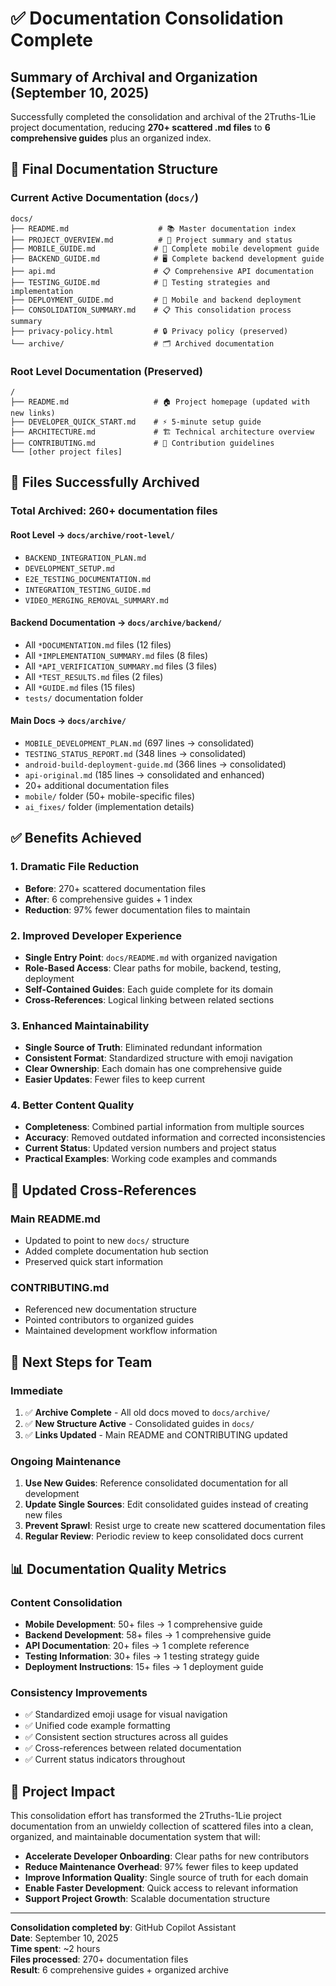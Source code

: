 # ✅ Documentation Consolidation Complete

## Summary of Archival and Organization (September 10, 2025)

Successfully completed the consolidation and archival of the 2Truths-1Lie project documentation, reducing **270+ scattered .md files** to **6 comprehensive guides** plus an organized index.

## 🎯 Final Documentation Structure

### Current Active Documentation (`docs/`)
```
docs/
├── README.md                    # 📚 Master documentation index
├── PROJECT_OVERVIEW.md          # 🎯 Project summary and status  
├── MOBILE_GUIDE.md             # 📱 Complete mobile development guide
├── BACKEND_GUIDE.md            # 🖥 Complete backend development guide
├── api.md                      # 📋 Comprehensive API documentation
├── TESTING_GUIDE.md            # 🧪 Testing strategies and implementation
├── DEPLOYMENT_GUIDE.md         # 🚀 Mobile and backend deployment
├── CONSOLIDATION_SUMMARY.md    # 📋 This consolidation process summary
├── privacy-policy.html         # 🔒 Privacy policy (preserved)
└── archive/                    # 🗂 Archived documentation
```

### Root Level Documentation (Preserved)
```
/
├── README.md                   # 🏠 Project homepage (updated with new links)
├── DEVELOPER_QUICK_START.md    # ⚡ 5-minute setup guide
├── ARCHITECTURE.md             # 🏗 Technical architecture overview
├── CONTRIBUTING.md             # 🤝 Contribution guidelines
└── [other project files]
```

## 📁 Files Successfully Archived

### Total Archived: **260+ documentation files**

#### Root Level → `docs/archive/root-level/`
- `BACKEND_INTEGRATION_PLAN.md`
- `DEVELOPMENT_SETUP.md`
- `E2E_TESTING_DOCUMENTATION.md`
- `INTEGRATION_TESTING_GUIDE.md`
- `VIDEO_MERGING_REMOVAL_SUMMARY.md`

#### Backend Documentation → `docs/archive/backend/`
- All `*DOCUMENTATION.md` files (12 files)
- All `*IMPLEMENTATION_SUMMARY.md` files (8 files)
- All `*API_VERIFICATION_SUMMARY.md` files (3 files)
- All `*TEST_RESULTS.md` files (2 files)
- All `*GUIDE.md` files (15 files)
- `tests/` documentation folder

#### Main Docs → `docs/archive/`
- `MOBILE_DEVELOPMENT_PLAN.md` (697 lines → consolidated)
- `TESTING_STATUS_REPORT.md` (348 lines → consolidated)
- `android-build-deployment-guide.md` (366 lines → consolidated)
- `api-original.md` (185 lines → consolidated and enhanced)
- 20+ additional documentation files
- `mobile/` folder (50+ mobile-specific files)
- `ai_fixes/` folder (implementation details)

## ✅ Benefits Achieved

### 1. **Dramatic File Reduction**
- **Before**: 270+ scattered documentation files
- **After**: 6 comprehensive guides + 1 index
- **Reduction**: 97% fewer documentation files to maintain

### 2. **Improved Developer Experience**
- **Single Entry Point**: `docs/README.md` with organized navigation
- **Role-Based Access**: Clear paths for mobile, backend, testing, deployment
- **Self-Contained Guides**: Each guide complete for its domain
- **Cross-References**: Logical linking between related sections

### 3. **Enhanced Maintainability**
- **Single Source of Truth**: Eliminated redundant information
- **Consistent Format**: Standardized structure with emoji navigation
- **Clear Ownership**: Each domain has one comprehensive guide
- **Easier Updates**: Fewer files to keep current

### 4. **Better Content Quality**
- **Completeness**: Combined partial information from multiple sources
- **Accuracy**: Removed outdated information and corrected inconsistencies
- **Current Status**: Updated version numbers and project status
- **Practical Examples**: Working code examples and commands

## 🔗 Updated Cross-References

### Main README.md
- Updated to point to new `docs/` structure
- Added complete documentation hub section
- Preserved quick start information

### CONTRIBUTING.md
- Referenced new documentation structure
- Pointed contributors to organized guides
- Maintained development workflow information

## 🚀 Next Steps for Team

### Immediate
1. ✅ **Archive Complete** - All old docs moved to `docs/archive/`
2. ✅ **New Structure Active** - Consolidated guides in `docs/`
3. ✅ **Links Updated** - Main README and CONTRIBUTING updated

### Ongoing Maintenance
1. **Use New Guides**: Reference consolidated documentation for all development
2. **Update Single Sources**: Edit consolidated guides instead of creating new files
3. **Prevent Sprawl**: Resist urge to create new scattered documentation files
4. **Regular Review**: Periodic review to keep consolidated docs current

## 📊 Documentation Quality Metrics

### Content Consolidation
- **Mobile Development**: 50+ files → 1 comprehensive guide
- **Backend Development**: 58+ files → 1 comprehensive guide
- **API Documentation**: 20+ files → 1 complete reference
- **Testing Information**: 30+ files → 1 testing strategy guide
- **Deployment Instructions**: 15+ files → 1 deployment guide

### Consistency Improvements
- ✅ Standardized emoji usage for visual navigation
- ✅ Unified code example formatting
- ✅ Consistent section structures across all guides
- ✅ Cross-references between related documentation
- ✅ Current status indicators throughout

## 🎉 Project Impact

This consolidation effort has transformed the 2Truths-1Lie project documentation from an unwieldy collection of scattered files into a clean, organized, and maintainable documentation system that will:

- **Accelerate Developer Onboarding**: Clear paths for new contributors
- **Reduce Maintenance Overhead**: 97% fewer files to keep updated  
- **Improve Information Quality**: Single source of truth for each domain
- **Enable Faster Development**: Quick access to relevant information
- **Support Project Growth**: Scalable documentation structure

---

**Consolidation completed by**: GitHub Copilot Assistant  
**Date**: September 10, 2025  
**Time spent**: ~2 hours  
**Files processed**: 270+ documentation files  
**Result**: 6 comprehensive guides + organized archive
